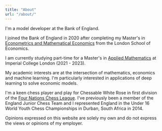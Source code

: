 ```yaml
---
title: "About"
url: "/about/"
---
```


I'm a model developer at the Bank of England. 

I joined the Bank of England in 2020 after completing my Master's in [Econometrics and Mathematical Economics](https://www.lse.ac.uk/study-at-lse/Graduate/degree-programmes-2023/MSc-Econometrics-and-Mathematical-Economics) from the London School of Economics.

I am currently studying part-time for a Master's in [Applied Mathematics](https://www.imperial.ac.uk/study/courses/postgraduate-taught/applied-mathematics/) at Imperial College London (2021 - 2023).

My academic interests are at the intersection of mathematics, economics and machine learning. I'm particularly interested in applications of deep learning to solve economic models.

I'm a keen chess player and play for Chessable White Rose in first division of the [Four Nations Chess League](https://www.4ncl.co.uk/faq.htm). I've previously been a member of the England Junior Chess Team and I represented England in the Under 16 World Youth Chess Championships in Durban, South Africa in 2014.

Opinions expressed on this website are solely my own and do not express the views or opinions of my employer.